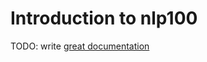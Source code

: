 # Introduction to nlp100

TODO: write [great documentation](http://jacobian.org/writing/what-to-write/)
